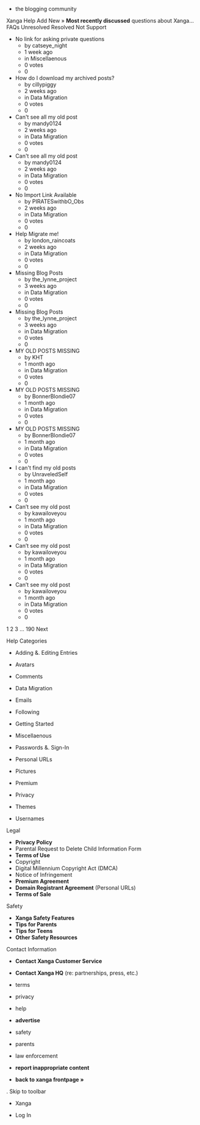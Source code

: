 *   the blogging community

Xanga Help Add New » **Most recently discussed** questions about Xanga… FAQs Unresolved Resolved Not Support

*   No link for asking private questions
    *   by catseye\_night
    *   1 week ago
    *   in Miscellaenous
    *   0 votes
    *   0
*   How do I download my archived posts?
    *   by cillypiggy
    *   2 weeks ago
    *   in Data Migration
    *   0 votes
    *   0
*   Can't see all my old post
    *   by mandy0124
    *   2 weeks ago
    *   in Data Migration
    *   0 votes
    *   0
*   Can't see all my old post
    *   by mandy0124
    *   2 weeks ago
    *   in Data Migration
    *   0 votes
    *   0
*   No Import Link Available
    *   by PIRATESwithbO\_Obs
    *   2 weeks ago
    *   in Data Migration
    *   0 votes
    *   0
*   Help Migrate me!
    *   by london\_raincoats
    *   2 weeks ago
    *   in Data Migration
    *   0 votes
    *   0
*   Missing Blog Posts
    *   by the\_lynne\_project
    *   3 weeks ago
    *   in Data Migration
    *   0 votes
    *   0
*   Missing Blog Posts
    *   by the\_lynne\_project
    *   3 weeks ago
    *   in Data Migration
    *   0 votes
    *   0
*   MY OLD POSTS MISSING
    *   by KHT
    *   1 month ago
    *   in Data Migration
    *   0 votes
    *   0
*   MY OLD POSTS MISSING
    *   by BonnerBlondie07
    *   1 month ago
    *   in Data Migration
    *   0 votes
    *   0
*   MY OLD POSTS MISSING
    *   by BonnerBlondie07
    *   1 month ago
    *   in Data Migration
    *   0 votes
    *   0
*   I can't find my old posts
    *   by UnraveledSelf
    *   1 month ago
    *   in Data Migration
    *   0 votes
    *   0
*   Can’t see my old post
    *   by kawailoveyou
    *   1 month ago
    *   in Data Migration
    *   0 votes
    *   0
*   Can’t see my old post
    *   by kawailoveyou
    *   1 month ago
    *   in Data Migration
    *   0 votes
    *   0
*   Can’t see my old post
    *   by kawailoveyou
    *   1 month ago
    *   in Data Migration
    *   0 votes
    *   0

1 2 3 ... 190 Next

Help Categories

*   Adding &. Editing Entries
*   Avatars
*   Comments
*   Data Migration
*   Emails
*   Following
*   Getting Started
*   Miscellaenous

*   Passwords &. Sign-In
*   Personal URLs
*   Pictures
*   Premium
*   Privacy
*   Themes
*   Usernames

Legal

*   **Privacy Policy**
*   Parental Request to Delete Child Information Form
*   **Terms of Use**
*   Copyright
*   Digital Millennium Copyright Act (DMCA)
*   Notice of Infringement
*   **Premium Agreement**
*   **Domain Registrant Agreement** (Personal URLs)
*   **Terms of Sale**

Safety

*   **Xanga Safety Features**
*   **Tips for Parents**
*   **Tips for Teens**
*   **Other Safety Resources**

Contact Information

*   **Contact Xanga Customer Service**
*   **Contact Xanga HQ** (re: partnerships, press, etc.)

*   terms
*   privacy
*   help
*   **advertise**

*   safety
*   parents
*   law enforcement
*   **report inappropriate content**

*   **back to xanga frontpage »**

<img src="http://pixel.quantserve.com/pixel/p-87h-iNOVooym2.gif" style="display: none" height="1" width="1" alt="Quantcast"/>. Skip to toolbar

*   Xanga

*   Log In